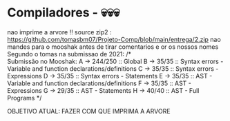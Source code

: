 # Compiladores - 💀💀💀
nao imprime a arvore !! source zip2 : https://github.com/tomasbm07/Projeto-Comp/blob/main/entrega/2.zip
nao mandes para o mooshak antes de tirar comentarios e or os nossos nomes
Segundo o tomas na submissao de 2021:
    /*  
        Submissão no Mooshak:
        A -> 244/250    :: Global
        B -> 35/35      :: Syntax errors - Variable and function declarations/definitions
        C -> 35/35      :: Syntax errors - Expressions
        D -> 35/35      :: Syntax errors - Statements
        E -> 35/35      :: AST - Variable and function declarations/definitions
        F -> 35/35      :: AST - Expressions
        G -> 29/35      :: AST - Statements
        H -> 40/40      :: AST - Full Programs 
    */

OBJETIVO ATUAL:
FAZER COM QUE IMPRIMA A ARVORE
